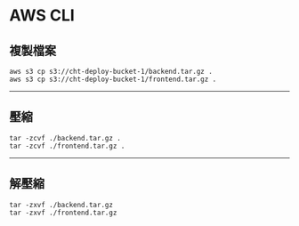﻿# AWS CLI

## 複製檔案

```shell
aws s3 cp s3://cht-deploy-bucket-1/backend.tar.gz .
aws s3 cp s3://cht-deploy-bucket-1/frontend.tar.gz .
```

---

## 壓縮

```shell
tar -zcvf ./backend.tar.gz .
tar -zcvf ./frontend.tar.gz .
```

---

## 解壓縮

```shell
tar -zxvf ./backend.tar.gz
tar -zxvf ./frontend.tar.gz
```